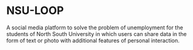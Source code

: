 # NSU-LOOP

A social media platform to solve the problem of unemployment for the students of North South University in which users can share data in the form of text or photo with additional features of personal interaction.
